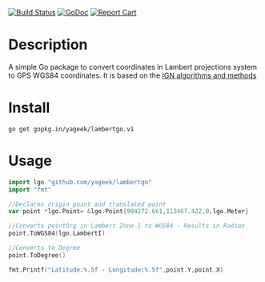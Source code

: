 [![Build Status](https://travis-ci.org/yageek/lambertgo.svg?branch=master)](https://travis-ci.org/yageek/lambertgo) [![GoDoc](https://godoc.org/github.com/yageek/lambertgo?status.png)](https://godoc.org/github.com/yageek/lambertgo) 
[![Report Cart](http://goreportcard.com/badge/yageek/lambertgo)](http://goreportcard.com/badge/yageek/lambertgo)

# Description
A simple Go package to convert coordinates in Lambert projections system to GPS WGS84 coordinates. It is based on the [IGN algorithms and methods](http://geodesie.ign.fr/contenu/fichiers/documentation/algorithmes/notice/NTG_71.pdf)

# Install

```
go get gopkg.in/yageek/lambertgo.v1
```

# Usage

```go
import lgo "github.com/yageek/lambertgo"
import "fmt"

//Declares origin point and translated point
var point *lgo.Point= &lgo.Point{994272.661,113467.422,0,lgo.Meter}

//Converts pointOrg in Lambert Zone 1 to WGS84 - Results in Radian
point.ToWGS84(lgo.LambertI)

//Converts to Degree
point.ToDegree()

fmt.Printf("Latitude:%.5f - Longitude:%.5f",point.Y,point.X)
```

